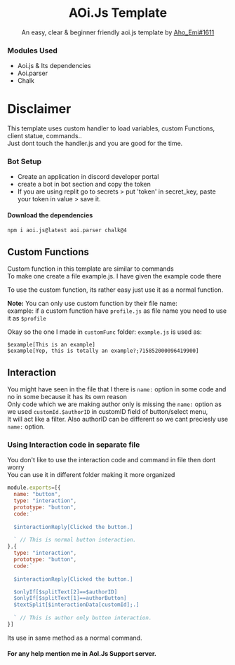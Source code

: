 <div align="center">
  <h1>AOi.Js Template</h1>
  <p>An easy, clear & beginner friendly aoi.js template by <a href="https://discord.com/users/">Aho_Emi#1611</a></p>
</div>



### Modules Used
- Aoi.js & Its dependencies
- Aoi.parser
- Chalk

# Disclaimer
This template uses custom handler to load variables, custom Functions, client statue, commands..<br>
Just dont touch the handler.js and you are good for the time.

### Bot Setup
- Create an application in discord developer portal
- create a bot in bot section and copy the token
- If you are using replit go to secrets > put 'token' in secret_key, paste your token in value > save it.

#### Download the dependencies
```bash
npm i aoi.js@latest aoi.parser chalk@4 
```

## Custom Functions
Custom function in this template are similar to commands<br>
To make one create a file example.js. I have given the example code there

To use the custom function, its rather easy just use it as a normal function.

**Note:** You can only use custom function by their file name:<br>
example: if a custom function have `profile.js` as file name you need to use it as `$profile`

Okay so the one I made in `customFunc` folder: `example.js` is used as:<br>

```
$example[This is an example]
$example[Yep, this is totally an example?;715852000096419900]
```

## Interaction
You might have seen in the file that I there is `name:` option in some code and no in some because it has its own reason<br>
Only code which we are making author only is missing the `name:` option as we used `customId.$authorID` in customID field of button/select menu,<br>
It will act like a filter. Also authorID can be different so we cant preciesly use `name:` option.

### Using Interaction code in separate file
You don't like to use the interaction code and command in file then dont worry<br>
You can use it in different folder making it more organized
 
```js
module.exports=[{
  name: "button",
  type: "interaction",
  prototype: "button",
  code:`
  
  $interactionReply[Clicked the button.]
  
  ` // This is normal button interaction.
},{
  type: "interaction",
  prototype: "button",
  code:`
  
  $interactionReply[Clicked the button.]

  $onlyIf[$splitText[2]==$authorID]
  $onlyIf[$splitText[1]==authorButton]
  $textSplit[$interactionData[customId];.]
  
  ` // This is author only button interaction.
}]
```
Its use in same method as a normal command.




#### For any help mention me in AoI.Js Support server.
